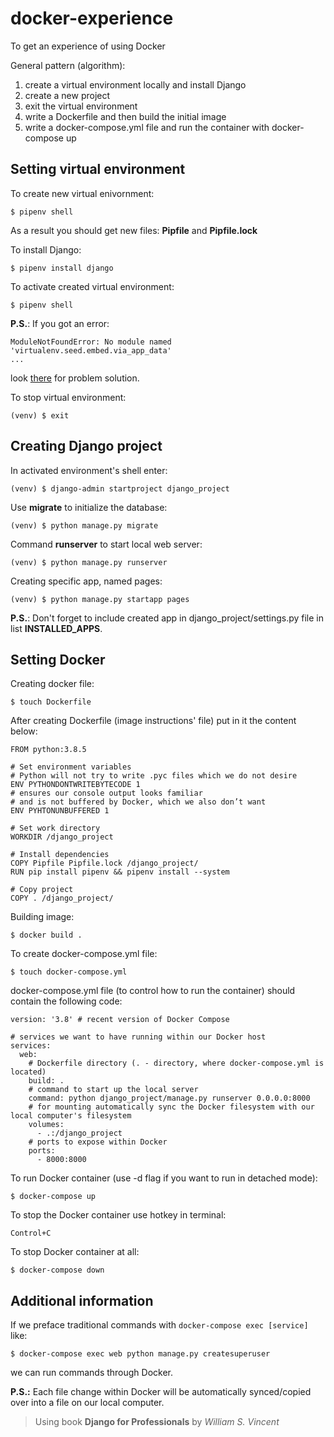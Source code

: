 # docker-experience
To get an experience of using Docker

General pattern (algorithm):
1. create a virtual environment locally and install Django
2. create a new project
3. exit the virtual environment
4. write a Dockerfile and then build the initial image
5. write a docker-compose.yml file and run the container with docker-compose up

## Setting virtual environment
To create new virtual enivornment:

`$ pipenv shell`

As a result you should get new files: **Pipfile** and **Pipfile.lock**

To install Django:

`$ pipenv install django`

To activate created virtual environment:

`$ pipenv shell`

**P.S.**: If you got an error:

```
ModuleNotFoundError: No module named 'virtualenv.seed.embed.via_app_data'
...
```

look [there](https://stackoverflow.com/a/65845074/15165438) for problem solution.

To stop virtual environment:

`(venv) $ exit `

## Creating Django project
In activated environment's shell enter:

`(venv) $ django-admin startproject django_project`

Use **migrate** to initialize the database:

`(venv) $ python manage.py migrate`

Command **runserver** to start local web server:

`(venv) $ python manage.py runserver`

Creating specific app, named pages:

`(venv) $ python manage.py startapp pages`

**P.S.**: Don't forget to include created app in django_project/settings.py file in list **INSTALLED_APPS**.

## Setting Docker
Creating docker file:

`$ touch Dockerfile`

After creating Dockerfile (image instructions' file) put in it the content below:

```# Pull base image
FROM python:3.8.5

# Set environment variables
# Python will not try to write .pyc files which we do not desire
ENV PYTHONDONTWRITEBYTECODE 1
# ensures our console output looks familiar 
# and is not buffered by Docker, which we also don’t want
ENV PYHTONUNBUFFERED 1

# Set work directory
WORKDIR /django_project

# Install dependencies
COPY Pipfile Pipfile.lock /django_project/
RUN pip install pipenv && pipenv install --system

# Copy project
COPY . /django_project/
```

Building image:

`$ docker build .`

To create docker-compose.yml file:

`$ touch docker-compose.yml`

docker-compose.yml file (to control how to run the container) should contain the following code:

```
version: '3.8' # recent version of Docker Compose

# services we want to have running within our Docker host
services:
  web:
    # Dockerfile directory (. - directory, where docker-compose.yml is located)
    build: .
    # command to start up the local server
    command: python django_project/manage.py runserver 0.0.0.0:8000
    # for mounting automatically sync the Docker filesystem with our local computer's filesystem
    volumes:
      - .:/django_project
    # ports to expose within Docker
    ports:
      - 8000:8000
```

To run Docker container (use -d flag if you want to run in detached mode):

`$ docker-compose up`

To stop the Docker container use hotkey in terminal:

`Control+C`

To stop Docker container at all:

`$ docker-compose down`

## Additional information
If we preface traditional commands with `docker-compose exec [service]` like:

`$ docker-compose exec web python manage.py createsuperuser`

we can run commands through Docker.

**P.S.:** Each file change within Docker will be automatically synced/copied over into a file on our local computer. 

> Using book **Django for Professionals** by _William S. Vincent_
